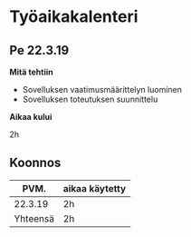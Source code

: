 # Työaikakalenteri

## Pe 22.3.19

__Mitä tehtiin__

* Sovelluksen vaatimusmäärittelyn luominen
* Sovelluksen toteutuksen suunnittelu

__Aikaa kului__

2h

## Koonnos

|  PVM.   | aikaa käytetty | 
| ------- | -------------- |
| 22.3.19 | 2h             |
|Yhteensä | 2h             |

